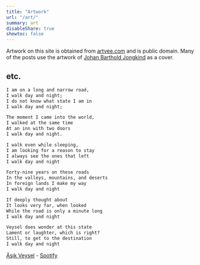 ```yaml
---
title: "Artwork"
url: "/art/"
summary: art
disableShare: true
showtoc: false
---
```


Artwork on this site is obtained from [artvee.com](https://artvee.com/) and is public domain. Many of the posts use the artwork of [Johan Barthold Jongkind](https://artvee.com/artist/johan-barthold-jongkind/) as a cover.

## etc.

```md
I am on a long and narrow road,
I walk day and night;
I do not know what state I am in
I walk day and night;

The moment I came into the world,
I walked at the same time
At an inn with two doors
I walk day and night.

I walk even while sleeping,
I am looking for a reason to stay
I always see the ones that left
I walk day and night

Forty-nine years on these roads
In the valleys, mountains, and deserts
In foreign lands I make my way
I walk day and night

If deeply thought about
It looks very far, when looked
While the road is only a minute long
I walk day and night

Veysel does wonder at this state
Lament or laughter, which is right?
Still, to get to the destination
I walk day and night
```

[Âşık Veysel](https://en.wikipedia.org/wiki/%C3%82%C5%9F%C4%B1k_Veysel) -
[Spotify](https://open.spotify.com/track/6etSCBCsAiMyQ5i724OMjJ?si=921d28a5258541ef)
